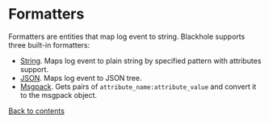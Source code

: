 # Formatters

Formatters are entities that map log event to string. Blackhole supports three built-in formatters:

  * [String](formatter-string.md). Maps log event to plain string by specified pattern with attributes support.
  * [JSON](formatter-json.md). Maps log event to JSON tree.
  * [Msgpack](formatter-msgpack). Gets pairs of `attribute_name:attribute_value` and convert it to the msgpack object.

[Back to contents](contents.md)